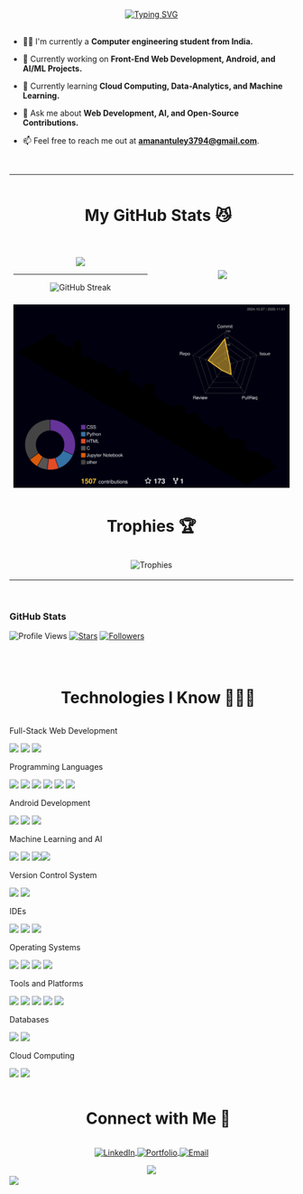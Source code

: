 
<br>
<!-- <img src="https://user-images.githubusercontent.com/74038190/225813708-98b745f2-7d22-48cf-9150-083f1b00d6c9.gif" width="1500">
<br> -->
<!-- <img src="https://user-images.githubusercontent.com/74038190/212284100-561aa473-3905-4a80-b561-0d28506553ee.gif" width="full">
<br> -->
<br>
 
<div id="user-content-toc" align="center">
  <a href="https://git.io/typing-svg"><img src="https://readme-typing-svg.herokuapp.com?font=monospace&pause=500&center=true&width=435&color=0096FF&size=35&lines=Hi!+there,+I+am+Aman" alt="Typing SVG" /></a>
</div>

<br>

- 🧑‍🎓 I'm currently a **Computer engineering student from India.**
  
- 🔭 Currently working on **Front-End Web Development, Android, and AI/ML Projects.**

- 🌱 Currently learning **Cloud Computing, Data-Analytics, and Machine Learning.**

- 💬 Ask me about **Web Development, AI, and Open-Source Contributions.**
  
- 📫 Feel free to reach me out at **amanantuley3794@gmail.com**.

<br>
<table align="center">
  <tr>
    <td colspan="2" align="center">
      <div id="user-content-toc">
        <ul align="center">
          <h1 style="display: inline-block">My GitHub Stats 😼</h1>
        </ul>
      </div>
    </td>
  </tr>
  
  <tr border="none">
    <td width="50%" align="center">
      <br>
      <img align="center" src="https://github-readme-stats.vercel.app/api?username=amanantuley&theme=radical&show_icons=true&count_private=true"/>
      <hr>
      <img alt="GitHub Streak" src="https://github-readme-streak-stats.herokuapp.com/?user=amanantuley&theme=radical&hide_border=false"/> 
      <br>
      <br>
    </td>
    <td width="50%" align="center">
      <br>
      <img align="center" src="https://github-readme-stats.vercel.app/api/top-langs?username=amanantuley&layout=compact&langs_count=8&show_icons=true&locale=en&theme=radical"/>
      <br>
      <br>
    </td>
  </tr>

  <tr>
    <td colspan="2">
      <img src="./profile-3d-contrib/profile-night-rainbow.svg"/>
    </td>
  </tr>

  <tr align="center">
    <td colspan="2">
      <div>
        <h1 style="display: inline-block">Trophies 🏆</h1>
        <br>
        <p align="center">
          <img src="https://github-profile-trophy.vercel.app/?username=amanantuley&theme=onedark&no-bg=true&margin-w=15&margin-h=15&rank=-?&column=6&row=1" alt="Trophies" />
        </p>
      </div>
    </td>
  </tr>
</table>

<br>

### GitHub Stats
![Profile Views](https://komarev.com/ghpvc/?username=amanantuley&color=green&style=flat-square)                [![Stars](https://img.shields.io/github/stars/amanantuley?style=social)](https://github.com/amanantuley?tab=repositories)                    [![Followers](https://img.shields.io/github/followers/amanantuley?style=social)](https://github.com/)  



<br>

<div id="user-content-toc" align="center"> <ul align="center"> <h1 style="display: inline-block">Technologies I Know 👨🏽‍💻</h1> </ul> </div>
Full-Stack Web Development
<p> <img src='https://img.shields.io/badge/HTML5-E34F26?style=for-the-badge&logo=html5&logoColor=white' /> <img src="https://img.shields.io/badge/CSS3-1572B6?style=for-the-badge&logo=css3&logoColor=white" /> <img src="https://img.shields.io/badge/JavaScript-323330?style=for-the-badge&logo=javascript&logoColor=F7DF1E" /> </p>
Programming Languages
<p> <img src="https://img.shields.io/badge/C-00599C?style=for-the-badge&logo=c&logoColor=white" /> <img src="https://img.shields.io/badge/Java-007396?style=for-the-badge&logo=java&logoColor=white" /> <img src="https://img.shields.io/badge/R-276DC3?style=for-the-badge&logo=r&logoColor=white" /> <img src="https://img.shields.io/badge/Python-3776AB?style=for-the-badge&logo=python&logoColor=white" /> <img src="https://img.shields.io/badge/JavaScript-F7DF1E?style=for-the-badge&logo=javascript&logoColor=black" /> <img src="https://img.shields.io/badge/Shell_Scripting-5391FE?style=for-the-badge&logo=gnu-bash&logoColor=white" /> </p>
Android Development
<p> <img src="https://img.shields.io/badge/Android-3DDC84?style=for-the-badge&logo=android&logoColor=white" /> <img src="https://img.shields.io/badge/Jetpack_Compose-4285F4?style=for-the-badge&logo=jetpack-compose&logoColor=white" /> <img src="https://img.shields.io/badge/XML-FF6600?style=for-the-badge&logo=xml&logoColor=white" /> </p>
Machine Learning and AI
<p> <img src='https://img.shields.io/badge/Python-3776AB?style=for-the-badge&logo=python&logoColor=white' />  <img src="https://img.shields.io/badge/Jupyter-F37626?style=for-the-badge&logo=jupyter&logoColor=white" />
  <img src="https://img.shields.io/badge/Pandas-150458?style=for-the-badge&logo=pandas&logoColor=white" /><img src="https://img.shields.io/badge/TensorFlow-FF6F00?style=for-the-badge&logo=tensorflow&logoColor=white" /> </p>
Version Control System
<p> <img src="https://img.shields.io/badge/Git-F05032?style=for-the-badge&logo=git&logoColor=white" /> <img src="https://img.shields.io/badge/GitHub-181717?style=for-the-badge&logo=github&logoColor=white" /> </p>
IDEs
<p> <img src="https://img.shields.io/badge/VS_Code-0078D4?style=for-the-badge&logo=visual-studio-code&logoColor=white" /> <img src="https://img.shields.io/badge/IntelliJ_IDEA-000000?style=for-the-badge&logo=intellij-idea&logoColor=white" /> <img src="https://img.shields.io/badge/Android_Studio-3DDC84?style=for-the-badge&logo=android-studio&logoColor=white" /> </p>
Operating Systems
<p> <img src="https://img.shields.io/badge/Windows-0078D6?style=for-the-badge&logo=windows&logoColor=white" /> <img src="https://img.shields.io/badge/Linux-FCC624?style=for-the-badge&logo=linux&logoColor=black" /> <img src="https://img.shields.io/badge/macOS-000000?style=for-the-badge&logo=apple&logoColor=white" /> <img src="https://img.shields.io/badge/Android-3DDC84?style=for-the-badge&logo=android&logoColor=white" /> </p>
Tools and Platforms
<p> <img src="https://img.shields.io/badge/Git-F05032?style=for-the-badge&logo=git&logoColor=white" /> <img src="https://img.shields.io/badge/GitHub-181717?style=for-the-badge&logo=github&logoColor=white" /> <img src="https://img.shields.io/badge/VS_Code-0078D4?style=for-the-badge&logo=visual-studio-code&logoColor=white" /> <img src="https://img.shields.io/badge/Figma-F24E1E?style=for-the-badge&logo=figma&logoColor=white" /> <img src="https://img.shields.io/badge/FlutterFlow-02569B?style=for-the-badge&logo=flutter&logoColor=white" /> </p>
Databases
<p> <img src="https://img.shields.io/badge/MySQL-005C84?style=for-the-badge&logo=mysql&logoColor=white" /> <img src="https://img.shields.io/badge/MongoDB-4EA94B?style=for-the-badge&logo=mongodb&logoColor=white" /> </p>
Cloud Computing
<p> <img src="https://img.shields.io/badge/Firebase-FFCA28?style=for-the-badge&logo=firebase&logoColor=white" /> <img src="https://img.shields.io/badge/AWS-232F3E?style=for-the-badge&logo=amazon-aws&logoColor=white" /> </p>

<div id="user-content-toc" align="center">
  <ul align="center">
    <h1 style="display: inline-block">Connect with Me 🤝</h1>
  </ul>
</div>

<p align="center">
  <a href="https://www.linkedin.com/in/aman-antuley-8974ab26a/" target="_blank">
    <img align="center" src="https://img.shields.io/badge/-LinkedIn-blue?style=for-the-badge&logo=linkedin&logoColor=white" alt="LinkedIn" />
  </a>
  <a href="https://amanantuley.github.io/" target="_blank">
    <img align="center" src="https://img.shields.io/badge/-Portfolio-24292e?style=for-the-badge&logo=github&logoColor=white" alt="Portfolio" />
  </a>
  <a href="mailto:amanantuley3794@gmail.com" target="_blank">
    <img align="center" src="https://img.shields.io/badge/-Email-D14836?style=for-the-badge&logo=gmail&logoColor=white" alt="Email" />
  </a>
</p>

<div align="center">
 <img src="https://visitcount.itsvg.in/api?id=amanantuley&icon=3&color=6" />
</div>

<img src="https://user-images.githubusercontent.com/74038190/212284100-561aa473-3905-4a80-b561-0d28506553ee.gif" width="full">
